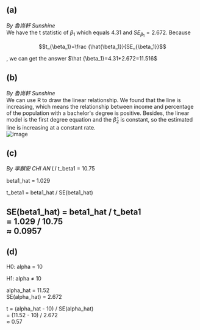 ## (a)

*By 魯尚軒 Sunshine*  
We have the t statistic of $\beta_1$ which equals 4.31 and $SE_{\beta_1}=2.672$. Because  
```math
t_{\beta_1}=\frac {\hat{\beta_1}}{SE_{\beta_1}}
```
, we can get the answer $\hat {\beta_1}=4.31*2.672=11.516$ 

## (b)

*By 魯尚軒 Sunshine*  
We can use R to draw the linear relationship. We found that the line is increasing, which means the relationship between income and percentage of the population with a bachelor's degree is positive. Besides, the linear model is the first degree equation and the $\hat \beta_2$ is constant, so the estimated line is increasing at a constant rate.  
![image](https://github.com/user-attachments/assets/6f1acb08-abd6-496b-8a1b-98170346f9db)


## (c) 
*By 李麒安 CHI AN LI*
t_beta1 = 10.75  

beta1_hat = 1.029  
 
t_beta1 = beta1_hat / SE(beta1_hat)  

SE(beta1_hat) = beta1_hat / t_beta1  
              = 1.029 / 10.75  
              ≈ 0.0957
---
## (d) 
H0: alpha = 10   

H1: alpha ≠ 10  

alpha_hat = 11.52  
SE(alpha_hat) = 2.672  

t = (alpha_hat - 10) / SE(alpha_hat)  
  = (11.52 - 10) / 2.672  
  ≈ 0.57
